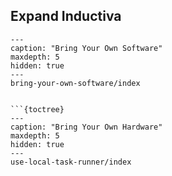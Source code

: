 ## Expand Inductiva


```{toctree}
---
caption: "Bring Your Own Software"
maxdepth: 5
hidden: true
---
bring-your-own-software/index


```{toctree}
---
caption: "Bring Your Own Hardware"
maxdepth: 5
hidden: true
---
use-local-task-runner/index
